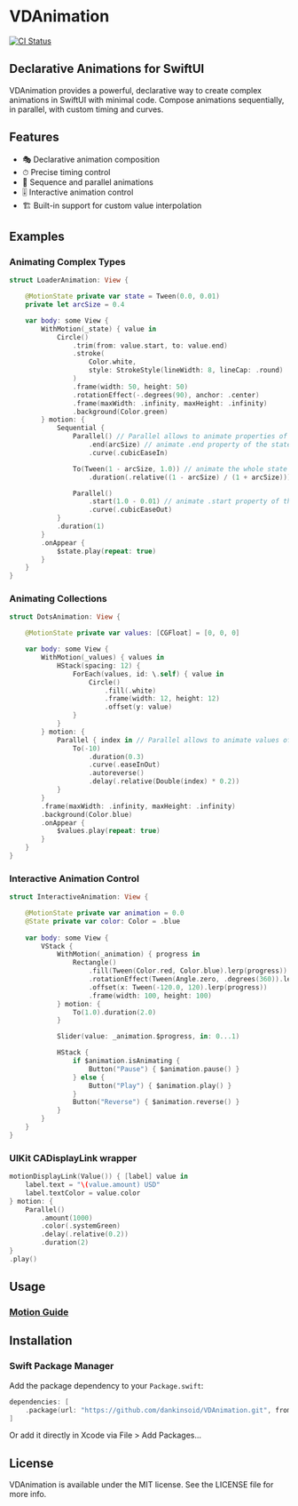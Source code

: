 # VDAnimation

[![CI Status](https://img.shields.io/travis/dankinsoid/VDAnimation.svg?style=flat)](https://travis-ci.org/dankinsoid/VDAnimation)

## Declarative Animations for SwiftUI

VDAnimation provides a powerful, declarative way to create complex animations in SwiftUI with minimal code. Compose animations sequentially, in parallel, with custom timing and curves.

## Features

- 🎭 Declarative animation composition
- ⏱ Precise timing control
- 🔄 Sequence and parallel animations
- 🎚 Interactive animation control
- 🏗 Built-in support for custom value interpolation

## Examples

### Animating Complex Types

```swift
struct LoaderAnimation: View {

    @MotionState private var state = Tween(0.0, 0.01)
    private let arcSize = 0.4

    var body: some View {
        WithMotion(_state) { value in
            Circle()
                .trim(from: value.start, to: value.end)
                .stroke(
                    Color.white,
                    style: StrokeStyle(lineWidth: 8, lineCap: .round)
                )
                .frame(width: 50, height: 50)
                .rotationEffect(-.degrees(90), anchor: .center)
                .frame(maxWidth: .infinity, maxHeight: .infinity)
                .background(Color.green)
        } motion: {
            Sequential {
                Parallel() // Parallel allows to animate properties of the state independently
                    .end(arcSize) // animate .end property of the state
                    .curve(.cubicEaseIn)

                To(Tween(1 - arcSize, 1.0)) // animate the whole state
                    .duration(.relative((1 - arcSize) / (1 + arcSize))) // compute duration to make speed of the animation constant

                Parallel()
                    .start(1.0 - 0.01) // animate .start property of the state
                    .curve(.cubicEaseOut)
            }
            .duration(1)
        }
        .onAppear {
            $state.play(repeat: true)
        }
    }
}
```

### Animating Collections

```swift
struct DotsAnimation: View {

    @MotionState private var values: [CGFloat] = [0, 0, 0]

    var body: some View {
        WithMotion(_values) { values in
            HStack(spacing: 12) {
                ForEach(values, id: \.self) { value in
                    Circle()
                        .fill(.white)
                        .frame(width: 12, height: 12)
                        .offset(y: value)
                }
            }
        } motion: {
            Parallel { index in // Parallel allows to animate values of collections independently
                To(-10)
                    .duration(0.3)
                    .curve(.easeInOut)
                    .autoreverse()
                    .delay(.relative(Double(index) * 0.2))
            }
        }
        .frame(maxWidth: .infinity, maxHeight: .infinity)
        .background(Color.blue)
        .onAppear {
            $values.play(repeat: true)
        }
    }
}
```

### Interactive Animation Control

```swift
struct InteractiveAnimation: View {

    @MotionState private var animation = 0.0
    @State private var color: Color = .blue
    
    var body: some View {
        VStack {
            WithMotion(_animation) { progress in
                Rectangle()
                    .fill(Tween(Color.red, Color.blue).lerp(progress))
                    .rotationEffect(Tween(Angle.zero, .degrees(360)).lerp(progress), anchor: .center)
                    .offset(x: Tween(-120.0, 120).lerp(progress))
                    .frame(width: 100, height: 100)
            } motion: {
                To(1.0).duration(2.0)
            }

            Slider(value: _animation.$progress, in: 0...1)

            HStack {
                if $animation.isAnimating {
                    Button("Pause") { $animation.pause() }
                } else {
                    Button("Play") { $animation.play() }
                }
                Button("Reverse") { $animation.reverse() }
            }
        }
    }
}
```

### UIKit CADisplayLink wrapper

```swift
motionDisplayLink(Value()) { [label] value in
    label.text = "\(value.amount) USD"
    label.textColor = value.color
} motion: {
    Parallel()
        .amount(1000)
        .color(.systemGreen)
        .delay(.relative(0.2))
        .duration(2)
}
.play()
```

## Usage

### [Motion Guide](MOTION_GUIDE.md)

## Installation

### Swift Package Manager

Add the package dependency to your `Package.swift`:

```swift
dependencies: [
    .package(url: "https://github.com/dankinsoid/VDAnimation.git", from: "2.0.0")
]
```

Or add it directly in Xcode via File > Add Packages...

## License

VDAnimation is available under the MIT license. See the LICENSE file for more info.

